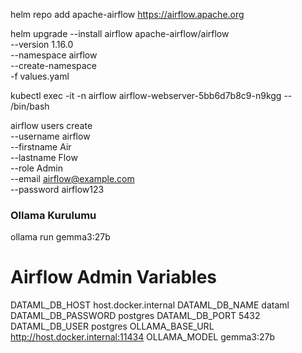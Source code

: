 helm repo add apache-airflow https://airflow.apache.org

helm upgrade --install airflow apache-airflow/airflow \
  --version 1.16.0 \
  --namespace airflow \
  --create-namespace \
  -f values.yaml

kubectl exec -it -n airflow airflow-webserver-5bb6d7b8c9-n9kgg -- /bin/bash


airflow users create \
  --username airflow \
  --firstname Air \
  --lastname Flow \
  --role Admin \
  --email airflow@example.com \
  --password airflow123





### Ollama Kurulumu

ollama run gemma3:27b

# Airflow Admin Variables
DATAML_DB_HOST	        host.docker.internal
DATAML_DB_NAME          dataml
DATAML_DB_PASSWORD      postgres
DATAML_DB_PORT          5432
DATAML_DB_USER          postgres
OLLAMA_BASE_URL         http://host.docker.internal:11434
OLLAMA_MODEL            gemma3:27b


